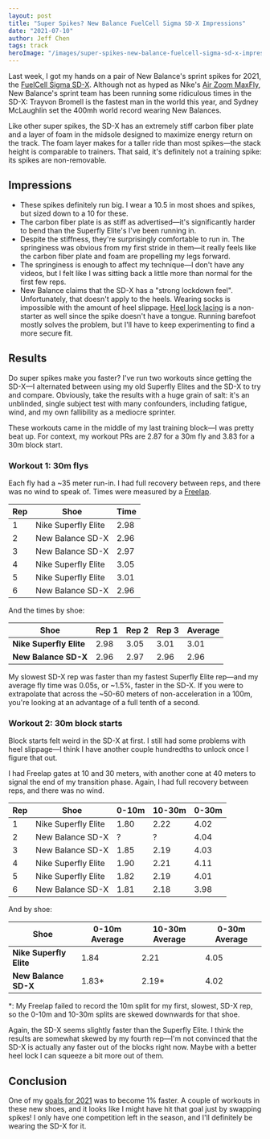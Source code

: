 ```yaml
---
layout: post
title: "Super Spikes? New Balance FuelCell Sigma SD-X Impressions"
date: "2021-07-10"
author: Jeff Chen
tags: track
heroImage: "/images/super-spikes-new-balance-fuelcell-sigma-sd-x-impressions/hero.jpg"
---
```


Last week, I got my hands on a pair of New Balance's sprint spikes for 2021, the [FuelCell Sigma SD-X](https://www.newbalance.com/pd/fuelcell-sigma-sd-x/USDELRV1-36830.html). Although not as hyped as Nike's [Air Zoom MaxFly](https://www.youtube.com/watch?v=gYI3J8BfSGk), New Balance's sprint team has been running some ridiculous times in the SD-X: Trayvon Bromell is the fastest man in the world this year, and Sydney McLaughlin set the 400mh world record wearing New Balances.

Like other super spikes, the SD-X has an extremely stiff carbon fiber plate and a layer of foam in the midsole designed to maximize energy return on the track. The foam layer makes for a taller ride than most spikes—the stack height is comparable to trainers. That said, it's definitely not a training spike: its spikes are non-removable.

<!-- excerpt -->

## Impressions

- These spikes definitely run big. I wear a 10.5 in most shoes and spikes, but sized down to a 10 for these.
- The carbon fiber plate is as stiff as advertised—it's significantly harder to bend than the Superfly Elite's I've been running in.
- Despite the stiffness, they're surprisingly comfortable to run in. The springiness was obvious from my first stride in them—it really feels like the carbon fiber plate and foam are propelling my legs forward.
- The springiness is enough to affect my technique—I don't have any videos, but I felt like I was sitting back a little more than normal for the first few reps.
- New Balance claims that the SD-X has a "strong lockdown feel". Unfortunately, that doesn't apply to the heels. Wearing socks is impossible with the amount of heel slippage. [Heel lock lacing](https://www.locklaces.com/blogs/resources/how-to-tie-a-heel-lock) is a non-starter as well since the spike doesn't have a tongue. Running barefoot mostly solves the problem, but I'll have to keep experimenting to find a more secure fit.

## Results

Do super spikes make you faster? I've run two workouts since getting the SD-X—I alternated between using my old Superfly Elites and the SD-X to try and compare. Obviously, take the results with a huge grain of salt: it's an unblinded, single subject test with many confounders, including fatigue, wind, and my own fallibility as a mediocre sprinter.

These workouts came in the middle of my last training block—I was pretty beat up. For context, my workout PRs are 2.87 for a 30m fly and 3.83 for a 30m block start.

### Workout 1: 30m flys

Each fly had a ~35 meter run-in. I had full recovery between reps, and there was no wind to speak of. Times were measured by a [Freelap](https://www.freelapusa.com/).

| **Rep** | **Shoe**            | **Time** |
| ------- | ------------------- | -------- |
| 1       | Nike Superfly Elite | 2.98     |
| 2       | New Balance SD-X    | 2.96     |
| 3       | New Balance SD-X    | 2.97     |
| 4       | Nike Superfly Elite | 3.05     |
| 5       | Nike Superfly Elite | 3.01     |
| 6       | New Balance SD-X    | 2.96     |

And the times by shoe:

| **Shoe**                | **Rep 1** | **Rep 2** | **Rep 3** | **Average** |
| ----------------------- | --------- | --------- | --------- | ----------- |
| **Nike Superfly Elite** | 2.98      | 3.05      | 3.01      | 3.01        |
| **New Balance SD-X**    | 2.96      | 2.97      | 2.96      | 2.96        |

My slowest SD-X rep was faster than my fastest Superfly Elite rep—and my average fly time was 0.05s, or ~1.5%, faster in the SD-X. If you were to extrapolate that across the ~50-60 meters of non-acceleration in a 100m, you're looking at an advantage of a full tenth of a second.

### Workout 2: 30m block starts

Block starts felt weird in the SD-X at first. I still had some problems with heel slippage—I think I have another couple hundredths to unlock once I figure that out.

I had Freelap gates at 10 and 30 meters, with another cone at 40 meters to signal the end of my transition phase. Again, I had full recovery between reps, and there was no wind.

| **Rep** | **Shoe**            | **0-10m** | **10-30m** | **0-30m** |
| ------- | ------------------- | --------- | ---------- | --------- |
| 1       | Nike Superfly Elite | 1.80      | 2.22       | 4.02      |
| 2       | New Balance SD-X    | ?         | ?          | 4.04      |
| 3       | New Balance SD-X    | 1.85      | 2.19       | 4.03      |
| 4       | Nike Superfly Elite | 1.90      | 2.21       | 4.11      |
| 5       | Nike Superfly Elite | 1.82      | 2.19       | 4.01      |
| 6       | New Balance SD-X    | 1.81      | 2.18       | 3.98      |

And by shoe:

| **Shoe**                | **0-10m Average** | **10-30m Average** | **0-30m Average** |
| ----------------------- | ----------------- | ------------------ | ----------------- |
| **Nike Superfly Elite** | 1.84              | 2.21               | 4.05              |
| **New Balance SD-X**    | 1.83\*            | 2.19\*             | 4.02              |

\*: My Freelap failed to record the 10m split for my first, slowest, SD-X rep, so the 0-10m and 10-30m splits are skewed downwards for that shoe.

Again, the SD-X seems slightly faster than the Superfly Elite. I think the results are somewhat skewed by my fourth rep—I'm not convinced that the SD-X is actually any faster out of the blocks right now. Maybe with a better heel lock I can squeeze a bit more out of them.

## Conclusion

One of my [goals for 2021](https://jeffchen.dev/posts/2021-Goals/) was to become 1% faster. A couple of workouts in these new shoes, and it looks like I might have hit that goal just by swapping spikes! I only have one competition left in the season, and I'll definitely be wearing the SD-X for it.
